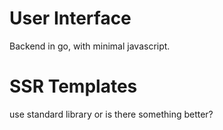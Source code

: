 # User Interface

Backend in go, with minimal javascript.

# SSR Templates

use standard library or is there something better?
